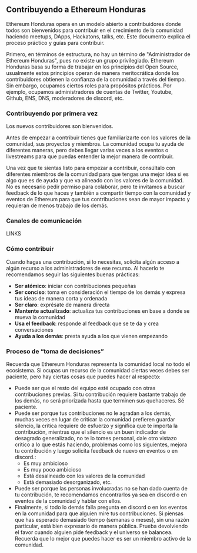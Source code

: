 ## Contribuyendo a Ethereum Honduras

Ethereum Honduras opera en un modelo abierto a contribuidores donde todos son bienvenidos para contribuir en el crecimiento de la comunidad haciendo meetups, DApps, Hackatons, talks, etc. Este documento explica el proceso práctico y guías para contribuir.

Primero, en términos de estructura, no hay un término de "Administrador de Ethereum Honduras", pues no existe un grupo privilegiado. Ethereum Honduras basa su forma de trabajar en los principios del Open Source, usualmente estos principios operan de manera meritocrática donde los contribuidores obtienen la confianza de la comunidad a través del tiempo. Sin embargo, ocupamos ciertos roles para propósitos prácticos. Por ejemplo, ocupamos administradores de cuentas de Twitter, Youtube, Github, ENS, DNS, moderadores de discord, etc. 

### Contribuyendo por primera vez

Los nuevos contribuidores son bienvenidos. 

Antes de empezar a contribuir tienes que familiarizarte con los valores de la comunidad, sus proyectos y miembros. La comunidad ocupa tu ayuda de diferentes maneras, pero debes llegar varias veces a los eventos o livestreams para que puedas entender la mejor manera de contribuir. 

Una vez que te sientas listo para empezar a contribuir, consúltalo con diferentes miembros de la comunidad para que tengas una mejor idea si es algo que es de ayuda y que va alineado con los valores de la comunidad. No es necesario pedir permiso para colaborar, pero te invitamos a buscar feedback de lo que haces y también a compartir tiempo con la comunidad y eventos de Ethereum para que tus contribuciones sean de mayor impacto y requieran de menos trabajo de los demás.

### Canales de comunicación
LINKS

### Cómo contribuir

Cuando hagas una contribución, si lo necesitas, solicita algún acceso a algún recurso a los administradores de ese recurso. Al hacerlo te recomendamos seguir las siguientes buenas prácticas: 

* **Ser atómico**: iniciar con contribuciones pequeñas
* **Ser conciso**: toma en consideración el tiempo de los demás y expresa tus ideas de manera corta y ordenada
* **Ser claro**: exprésate de manera directa
* **Mantente actualizado**: actualiza tus contribuciones en base a donde se mueva la comunidad
* **Usa el feedback**: responde al feedback que se te da y crea conversaciones
* **Ayuda a los demás**: presta ayuda a los que vienen empezando

### Proceso de “toma de decisiones”

Recuerda que Ethereum Honduras representa la comunidad local no todo el ecosistema.
Si ocupas un recurso de la comunidad ciertas veces debes ser paciente, pero hay ciertas cosas que puedes hacer al respecto:

* Puede ser que el resto del equipo esté ocupado con otras contribuciones previas. Si tu contribución requiere bastante trabajo de los demás, no será priorizada hasta que terminen sus quehaceres. Sé paciente.
* Puede ser porque tus contribuciones no le agradan a los demás, muchas veces en lugar de criticar la comunidad prefieren guardar silencio, la crítica requiere de esfuerzo y significa que te importa la contribución, mientras que el silencio es un buen indicador de desagrado generalizado, no te lo tomes personal, dale otro vistazo crítico a lo que estás haciendo, problemas como los siguientes, mejora tu contribución y luego solicita feedback de nuevo en eventos o en discord.:
  * Es muy ambicioso
  * Es muy poco ambicioso
  * Está desalineado con los valores de la comunidad
  * Está demasiado desorganizado, etc.
* Puede ser porque las personas involucradas no se han dado cuenta de tu contribución, te recomendamos encontrarlos ya sea en discord o en eventos de la comunidad y hablar con ellos.
* Finalmente, si todo lo demás falla pregunta en discord o en los eventos en la comunidad para que alguien mire tus contribuciones. Si piensas que has esperado demasiado tiempo (semanas o meses), sin una razón particular, está bien expresarlo de manera pública. Prueba devolviendo el favor cuando alguien pide feedback y el universo se balancea.
Recuerda que lo mejor que puedes hacer es ser un miembro activo de la comunidad.

